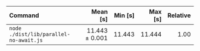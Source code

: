 | Command | Mean [s] | Min [s] | Max [s] | Relative |
|:---|---:|---:|---:|---:|
| `node ./dist/lib/parallel-no-await.js` | 11.443 ± 0.001 | 11.443 | 11.444 | 1.00 |
